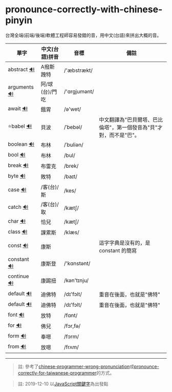 # pronounce-correctly-with-chinese-pinyin

台灣全端(前端/後端)軟體工程師容易發錯的音，用中文(台語)來拼出大概的音。



| 單字 | 中文(台語)拼音 | 音標 | 備註 |
| --- | --- | --- | --- |
| abstract [🔊](http://dict.youdao.com/dictvoice?audio=abstract&type=1) | A撥斯跩特 | /'æbstrækt/ ||
| arguments [🔊](http://dict.youdao.com/dictvoice?audio=arguments&type=1) | 阿/球(台)/門吃 | /'ɑrɡjumənt/ ||
| await [🔊](http://dict.youdao.com/dictvoice?audio=await&type=2) | 餓胃 | /ə'wet/ ||
| ⭐babel [🔊](http://dict.youdao.com/dictvoice?audio=babel&type=2) | 貝波 | /ˈbebəl/ | 中文翻譯為"巴貝爾塔、巴比倫塔"，第一個發音為"貝"才對，而不是"巴"。|
| boolean [🔊](http://dict.youdao.com/dictvoice?audio=boolean&type=1) | 布林 | /ˈbuliən/ ||
| bool [🔊](http://dict.youdao.com/dictvoice?audio=bool&type=1) | 布林 | /bul/ ||
| break [🔊](http://dict.youdao.com/dictvoice?audio=break&type=1) | 布雷克 | /brek/ ||
| byte [🔊](http://dict.youdao.com/dictvoice?audio=byte&type=2) | 敗特 | /baɪt/ ||
| case [🔊](http://dict.youdao.com/dictvoice?audio=case&type=1) | /客(台)/斯 | /kes/ ||
| catch [🔊](http://dict.youdao.com/dictvoice?audio=catch&type=2) | /客(台)/取 | /kætʃ/ ||
| char [🔊](http://dict.youdao.com/dictvoice?audio=char&type=2) | 恰兒 | /kætʃ/ ||
| class [🔊](http://dict.youdao.com/dictvoice?audio=class&type=2) | 課累斯 | /klæs/ ||
| const [🔊](http://dict.youdao.com/dictvoice?audio=const&type=2) | 康斯 |  | 這字字典是沒有的，是 constant 的簡寫 |
| constant [🔊](http://dict.youdao.com/dictvoice?audio=constant&type=2) | 康斯登 | /'kɑnstənt/ ||
| continue [🔊](http://dict.youdao.com/dictvoice?audio=continue&type=2) | 康踢扭 | /kən'tɪnju/ ||
| default [🔊](http://dict.youdao.com/dictvoice?audio=default&type=2) | 迪佛特 | /dɪ'fɔlt/ | 重音在後面，也就是"佛特" |
| default [🔊](http://dict.youdao.com/dictvoice?audio=default&type=2) | 迪佛特 | /dɪ'fɔlt/ | 重音在後面，也就是"佛特" |
| font [🔊](http://dict.youdao.com/dictvoice?audio=font&type=2) | 放特 | /fɑnt/ ||
| for [🔊](http://dict.youdao.com/dictvoice?audio=for&type=2) | 佛兒 | /fɔr,fə/ ||
| form [🔊](http://dict.youdao.com/dictvoice?audio=form&type=2) | 奉嗯 | /fɔrm/ ||
| from [🔊](http://dict.youdao.com/dictvoice?audio=from&type=2) | 放嗯 | /frʌm/ ||



---

> 註: 參考了[chinese-programmer-wrong-pronunciation](https://github.com/shimohq/chinese-programmer-wrong-pronunciation)或[pronounce-correctly-for-taiwanese-programmer](https://github.com/PJCHENder/pronounce-correctly-for-taiwanese-programmer)的方式。

> 註: 2019-12-10 以[JavaScript關鍵字](https://www.w3schools.com/js/js_reserved.asp)為出發點